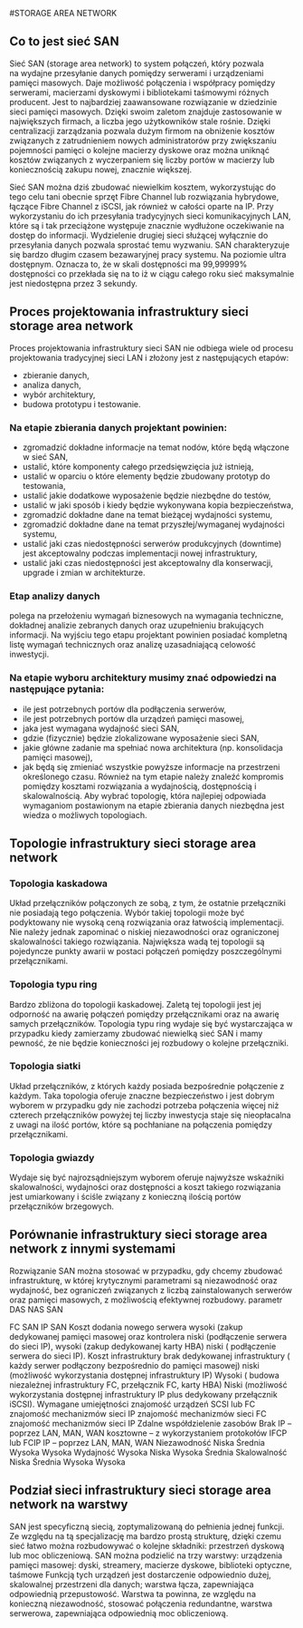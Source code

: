 
#STORAGE AREA NETWORK

## Co to jest sieć SAN
Sieć SAN (storage area network) to system połączeń, który pozwala na wydajne przesyłanie danych pomiędzy serwerami i urządzeniami pamięci masowych. Daje możliwość połączenia i współpracy pomiędzy serwerami, macierzami dyskowymi i bibliotekami taśmowymi różnych producent. Jest to najbardziej zaawansowane rozwiązanie w dziedzinie sieci pamięci masowych. Dzięki swoim zaletom znajduje zastosowanie w największych firmach, a liczba jego użytkowników stale rośnie. Dzięki centralizacji zarządzania pozwala dużym firmom na obniżenie kosztów związanych z zatrudnieniem nowych administratorów przy zwiększaniu pojemności pamięci o kolejne macierzy dyskowe oraz można uniknąć kosztów związanych z wyczerpaniem się liczby portów w macierzy lub koniecznością zakupu nowej, znacznie większej.

Sieć SAN można dziś zbudować niewielkim kosztem, wykorzystując do tego celu tani obecnie sprzęt Fibre Channel lub rozwiązania hybrydowe, łączące Fibre Channel z iSCSI, jak również w całości oparte na IP.
Przy wykorzystaniu do ich przesyłania tradycyjnych sieci komunikacyjnych LAN, które są i tak przeciążone występuje znacznie wydłużone oczekiwanie na dostęp do informacji. Wydzielenie drugiej sieci służącej wyłącznie do przesyłania danych pozwala sprostać temu wyzwaniu.
SAN charakteryzuje się bardzo długim czasem bezawaryjnej pracy systemu. Na poziomie ultra dostępnym. Oznacza to, że w skali dostępności ma 99,99999% dostępności co przekłada się na to iż w ciągu całego roku sieć maksymalnie jest niedostępna przez 3 sekundy.

## Proces projektowania infrastruktury sieci storage area network
Proces projektowania infrastruktury sieci SAN nie odbiega wiele od procesu projektowania tradycyjnej sieci LAN i złożony jest z następujących etapów:
* zbieranie danych,
* analiza danych,
* wybór architektury,
* budowa prototypu i testowanie.

### Na etapie zbierania danych projektant powinien:
* zgromadzić dokładne informacje na temat nodów, które będą włączone 
w sieć SAN,
* ustalić, które komponenty całego przedsięwzięcia już istnieją,
* ustalić w oparciu o które elementy będzie zbudowany prototyp do testowania,
* ustalić jakie dodatkowe wyposażenie będzie niezbędne do testów,
* ustalić w jaki sposób i kiedy będzie wykonywana kopia bezpieczeństwa,
* zgromadzić dokładne dane na temat bieżącej wydajności systemu,
* zgromadzić dokładne dane na temat przyszłej/wymaganej wydajności systemu,
* ustalić jaki czas niedostępności serwerów produkcyjnych (downtime) jest akceptowalny podczas implementacji nowej infrastruktury,
* ustalić jaki czas niedostępności jest akceptowalny dla konserwacji, upgrade i zmian w architekturze.
### Etap analizy danych 
polega na przełożeniu wymagań biznesowych na wymagania techniczne, dokładnej analizie zebranych danych oraz uzupełnieniu brakujących informacji. Na wyjściu tego etapu projektant powinien posiadać kompletną listę wymagań technicznych oraz analizę uzasadniającą celowość inwestycji.
### Na etapie wyboru architektury musimy znać odpowiedzi na następujące pytania:
* ile jest potrzebnych portów dla podłączenia serwerów,
* ile jest potrzebnych portów dla urządzeń pamięci masowej,
* jaka jest wymagana wydajność sieci SAN,
* gdzie (fizycznie) będzie zlokalizowane wyposażenie sieci SAN,
* jakie główne zadanie ma spełniać nowa architektura (np. konsolidacja pamięci masowej),
* jak będą się zmieniać wszystkie powyższe informacje na przestrzeni określonego czasu.
Również na tym etapie należy znaleźć kompromis pomiędzy kosztami rozwiązania a wydajnością, dostępnością i skalowalnością. Aby wybrać topologię, która najlepiej odpowiada wymaganiom postawionym na etapie zbierania danych niezbędna jest wiedza o możliwych topologiach.
## Topologie infrastruktury sieci storage area network 

### Topologia kaskadowa
Układ przełączników połączonych ze sobą, z tym, że ostatnie przełączniki nie posiadają tego połączenia. Wybór takiej topologii może być podyktowany nie wysoką ceną rozwiązania oraz łatwością implementacji. Nie należy jednak zapominać o niskiej niezawodności oraz ograniczonej skalowalności takiego rozwiązania. Największa wadą tej topologii są pojedyncze punkty awarii w postaci połączeń pomiędzy poszczególnymi przełącznikami. 
### Topologia typu ring 
Bardzo zbliżona do topologii kaskadowej. Zaletą tej topologii jest jej odporność na awarię połączeń pomiędzy przełącznikami oraz na awarię samych przełączników. Topologia typu ring wydaje się być wystarczająca w przypadku kiedy zamierzamy zbudować niewielką sieć SAN i mamy pewność, że nie będzie konieczności jej rozbudowy o kolejne przełączniki.
### Topologia siatki 
Układ przełączników, z których każdy posiada bezpośrednie połączenie z każdym. Taka topologia oferuje znaczne bezpieczeństwo i jest dobrym wyborem w przypadku gdy nie zachodzi potrzeba połączenia więcej niż czterech przełączników powyżej tej liczby inwestycja staje się nieopłacalna z uwagi na ilość portów, które są pochłaniane na połączenia pomiędzy przełącznikami. 

### Topologia gwiazdy 
Wydaje się być najrozsądniejszym wyborem oferuje najwyższe wskaźniki skalowalności, wydajności oraz dostępności a koszt takiego rozwiązania jest umiarkowany i ściśle związany z konieczną ilością portów przełączników brzegowych.
## Porównanie infrastruktury sieci storage area network z innymi systemami
Rozwiązanie SAN można stosować w przypadku, gdy chcemy zbudować infrastrukturę, w której krytycznymi parametrami są niezawodność oraz wydajność, bez ograniczeń związanych z liczbą zainstalowanych serwerów oraz pamięci masowych, z możliwością efektywnej rozbudowy.
parametr
DAS
NAS
SAN



FC SAN
IP SAN
Koszt dodania nowego serwera
wysoki (zakup dedykowanej pamięci masowej oraz kontrolera
niski (podłączenie serwera do sieci IP),
wysoki (zakup dedykowanej karty HBA)
niski ( podłączenie serwera do sieci IP).
Koszt infrastruktury
brak dedykowanej infrastruktury ( każdy serwer podłączony bezpośrednio do pamięci masowej)
niski (możliwość wykorzystania dostępnej infrastruktury IP)
Wysoki ( budowa niezależnej infrastruktury FC, przełącznik FC, karty HBA)
Niski (możliwość wykorzystania dostępnej infrastruktury IP plus dedykowany przełącznik iSCSI).
Wymagane umiejętności
znajomość urządzeń SCSI lub FC
znajomość mechanizmów sieci IP
znajomość mechanizmów sieci FC
znajomość mechanizmów sieci IP
Zdalne współdzielenie zasobów
Brak
IP – poprzez LAN, MAN, WAN
kosztowne – z wykorzystaniem protokołów IFCP lub FCIP
IP – poprzez LAN, MAN, WAN
Niezawodność
Niska
Średnia
Wysoka
Wysoka
Wydajność
Wysoka
Niska 
Wysoka
Średnia
Skalowalność
Niska
Średnia
Wysoka
Wysoka



## Podział sieci infrastruktury sieci storage area network na warstwy
SAN jest specyficzną siecią, zoptymalizowaną do pełnienia jednej funkcji. Ze względu na tą specjalizację ma bardzo prostą strukturę, dzięki czemu sieć łatwo można rozbudowywać o kolejne składniki: przestrzeń dyskową lub moc obliczeniową. SAN można podzielić na trzy warstwy:
urządzenia pamięci masowej: dyski, streamery, macierze dyskowe, biblioteki optyczne, taśmowe Funkcją tych urządzeń jest dostarczenie odpowiednio dużej, skalowalnej przestrzeni dla danych;
warstwa łącza, zapewniająca odpowiednią przepustowość. Warstwa ta powinna, ze względu na konieczną niezawodność, stosować połączenia redundantne, warstwa serwerowa, zapewniająca odpowiednią moc obliczeniową. 

